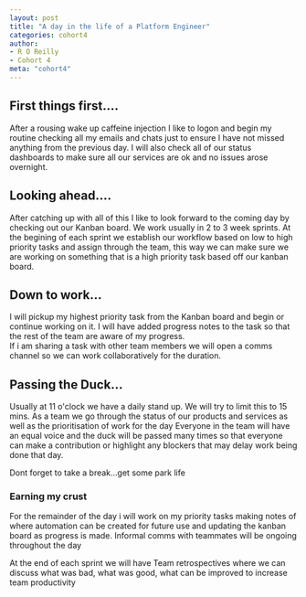 ```yaml
---
layout: post
title: "A day in the life of a Platform Engineer"
categories: cohort4
author:
- R O Reilly
- Cohort 4
meta: "cohort4"
---
```


## First things first....

After a rousing wake up caffeine injection I like to logon and begin my routine checking all my emails and chats just to ensure I have not missed anything from the previous day.
I will also check all of our status dashboards to make sure all our services are ok and no issues arose overnight.


## Looking ahead....

After catching up with all of this I like to look forward to the coming day by checking out our  Kanban board.  We work usually in 2 to 3 week sprints.
At the begining of each sprint we establish our workflow based on low to high priority tasks and assign through the team, this way we can make sure we are working on something that is a high priority task based off our kanban board.

## Down to work...

I will pickup my highest priority task from the Kanban board and begin or continue working on it.  I will have added progress notes to the task so that the rest of the team are aware of my progress.  
If i am sharing a task with other team members we will open a comms channel so we can work collaboratively for the duration.

## Passing the Duck...

Usually at 11 o'clock we have a daily stand up.  We will try to limit this to 15 mins.
As a team we go through the status of our products and services as well as the prioritisation of work for the day 
Everyone in the team will have an equal voice and the duck will be passed many times so that everyone can make a contribution or highlight any blockers that may delay work being done that day.
<insert duck image>

Dont forget to take a break...get some park life

### Earning my crust
For the remainder of the day i will work on my priority tasks making notes of where automation can be created for future use and updating the kanban board as progress is made.
Informal comms with teammates will be ongoing throughout the day 

At the end of each sprint we will have Team retrospectives where we can discuss what was bad, what was good, what can be improved to increase team productivity

